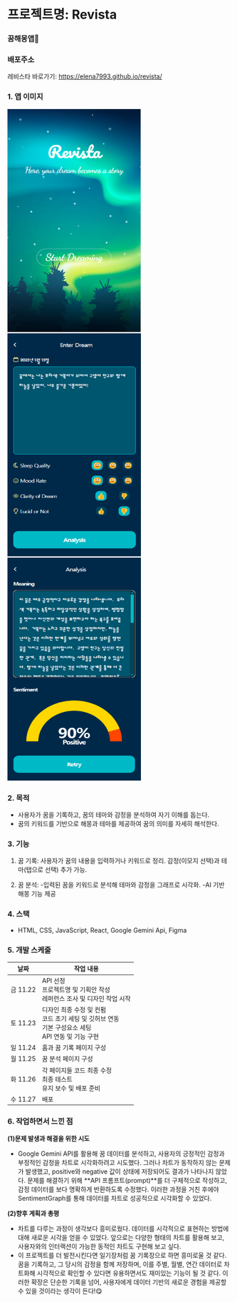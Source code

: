 # 프로젝트명: Revista

### 꿈해몽앱👀

### 배포주소

레비스타 바로가기: <https://elena7993.github.io/revista/>

### 1. 앱 이미지

<img src="./public/revista_images/Revista_home.png" alt="홈화면" width="300" height="500">
<img src="./public/revista_images/Revista_enter.png" alt="꿈기록화면" width="300" height="500">
<img src="./public/revista_images/Revista_analysis.png" alt="꿈분석화면" width="300" height="500">

### 2. 목적

- 사용자가 꿈을 기록하고, 꿈의 테마와 감정을 분석하여 자기 이해를 돕는다.
- 꿈의 키워드를 기반으로 해몽과 테마를 제공하여 꿈의 의미를 자세히 해석한다.

### 3. 기능

1. 꿈 기록:
   사용자가 꿈의 내용을 입력하거나 키워드로 정리.
   감정(이모지 선택)과 테마(탭으로 선택) 추가 가능.

2. 꿈 분석: -입력된 꿈을 키워드로 분석해 테마와 감정을 그래프로 시각화.
   -AI 기반 해몽 기능 제공

### 4. 스택

- HTML, CSS, JavaScript, React, Google Gemini Api, Figma

### 5. 개발 스케줄

| 날짜     | 작업 내용                                                                                                |
| -------- | -------------------------------------------------------------------------------------------------------- |
| 금 11.22 | API 선정<br>프로젝트명 및 기획안 작성<br>레퍼런스 조사 및 디자인 작업 시작                               |
| 토 11.23 | 디자인 최종 수정 및 컨펌<br>코드 초기 세팅 및 깃허브 연동<br>기본 구성요소 세팅<br>API 연동 및 기능 구현 |
| 일 11.24 | 홈과 꿈 기록 페이지 구성                                                                                 |
| 월 11.25 | 꿈 분석 페이지 구성                                                                                      |
| 화 11.26 | 각 페이지들 코드 최종 수정<br>최종 테스트<br>유지 보수 및 배포 준비                                      |
| 수 11.27 | 배포                                                                                                     |

### **6. 작업하면서 느낀 점**

**(1)문제 발생과 해결을 위한 시도**

- Google Gemini API를 활용해 꿈 데이터를 분석하고, 사용자의 긍정적인 감정과 부정적인 감정을 차트로 시각화하려고 시도했다.
  그러나 차트가 동작하지 않는 문제가 발생했고, positive와 negative 값이 상태에 저장되어도 결과가 나타나지 않았다.
  문제를 해결하기 위해 **API 프롬프트(prompt)**를 더 구체적으로 작성하고, 감정 데이터를 보다 명확하게 반환하도록 수정했다.
  이러한 과정을 거친 후에야 SentimentGraph를 통해 데이터를 차트로 성공적으로 시각화할 수 있었다.

**(2)향후 계획과 총평**

- 차트를 다루는 과정이 생각보다 흥미로웠다. 데이터를 시각적으로 표현하는 방법에 대해 새로운 시각을 얻을 수 있었다.
  앞으로는 다양한 형태의 차트를 활용해 보고, 사용자와의 인터랙션이 가능한 동적인 차트도 구현해 보고 싶다.
- 이 프로젝트를 더 발전시킨다면 일기장처럼 꿈 기록장으로 하면 흥미로울 것 같다.
  꿈을 기록하고, 그 당시의 감정을 함께 저장하며, 이를 주별, 월별, 연간 데이터로 차트화해 시각적으로 확인할 수 있다면 유용하면서도 재미있는 기능이 될 것 같다. 이러한 확장은 단순한 기록을 넘어, 사용자에게 데이터 기반의 새로운 경험을 제공할 수 있을 것이라는 생각이 든다!😋
